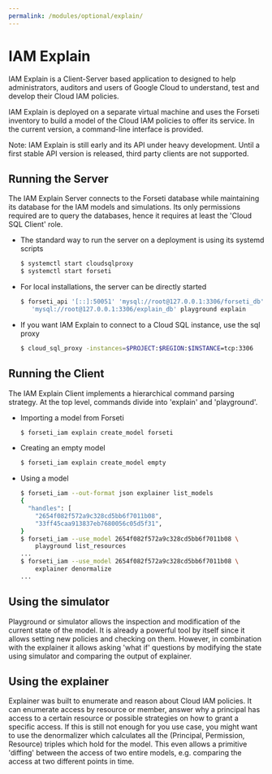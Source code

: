 ```yaml
---
permalink: /modules/optional/explain/
---
```

# IAM Explain

IAM Explain is a Client-Server based application to designed to help
administrators, auditors and users of Google Cloud to understand, test
and develop their Cloud IAM policies.

IAM Explain is deployed on a separate virtual machine and uses the
Forseti inventory to build a model of the Cloud IAM policies to offer
its service. In the current version, a command-line interface is provided.

Note: IAM Explain is still early and its API under heavy development.
Until a first stable API version is released, third party clients are not
supported.

## Running the Server

The IAM Explain Server connects to the Forseti database while maintaining its
database for the IAM models and simulations. Its only permissions required are
to query the databases, hence it requires at least the 'Cloud SQL Client' role.

* The standard way to run the server on a deployment is using its systemd scripts

  ```sh
  $ systemctl start cloudsqlproxy
  $ systemctl start forseti
  ```

* For local installations, the server can be directly started

  ```sh
  $ forseti_api '[::]:50051' 'mysql://root@127.0.0.1:3306/forseti_db'\
     'mysql://root@127.0.0.1:3306/explain_db' playground explain
  ```

* If you want IAM Explain to connect to a Cloud SQL instance, use the sql proxy

  ```sh
  $ cloud_sql_proxy -instances=$PROJECT:$REGION:$INSTANCE=tcp:3306
  ```

## Running the Client

The IAM Explain Client implements a hierarchical command parsing strategy.
At the top level, commands divide into 'explain' and 'playground'.

* Importing a model from Forseti
  ```sh
  $ forseti_iam explain create_model forseti
  ```

* Creating an empty model
  ```sh
  $ forseti_iam explain create_model empty
  ```

* Using a model

  ```sh
  $ forseti_iam --out-format json explainer list_models
  {
    "handles": [
      "2654f082f572a9c328cd5bb6f7011b08", 
      "33ff45caa913837eb7680056c05d5f31", 
  }
  $ forseti_iam --use_model 2654f082f572a9c328cd5bb6f7011b08 \
      playground list_resources
  ...
  $ forseti_iam --use_model 2654f082f572a9c328cd5bb6f7011b08 \
      explainer denormalize
  ...
  ```

## Using the simulator

Playground or simulator allows the inspection and modification of the current
state of the model. It is already a powerful tool by itself since it allows
setting new policies and checking on them. However, in combination with the
explainer it allows asking 'what if' questions by modifying the state using
simulator and comparing the output of explainer.

## Using the explainer

Explainer was built to enumerate and reason about Cloud IAM policies. It can
enumerate access by resource or member, answer why a principal has access to
a certain resource or possible strategies on how to grant a specific access.
If this is still not enough for you use case, you might want to use the
denormalizer which calculates all the (Principal, Permission, Resource)
triples which hold for the model. This even allows a primitive 'diffing'
between the access of two entire models, e.g. comparing the access at two
different points in time.

